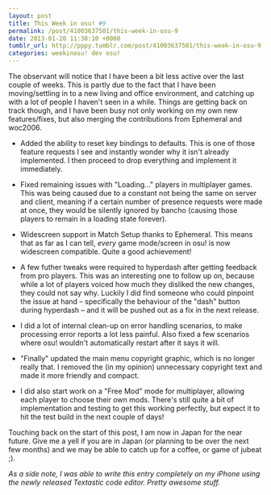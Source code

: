 ```yaml
---
layout: post
title: This Week in osu! #9
permalink: /post/41003637501/this-week-in-osu-9
date: 2013-01-20 11:38:10 +0000
tumblr_url: http://pppy.tumblr.com/post/41003637501/this-week-in-osu-9
categories: weekinosu! dev osu!
---
```

The observant will notice that I have been a bit less active over the last couple of weeks. This is partly due to the fact that I have been moving/settling in to a new living and office environment, and catching up with a lot of people I haven't seen in a while. Things are getting back on track though, and I have been busy not only working on my own new features/fixes, but also merging the contributions from Ephemeral and woc2006.

*	Added the ability to reset key bindings to defaults. This is one of those feature requests I see and instantly wonder why it isn't already implemented. I then proceed to drop everything and implement it immediately.

*	Fixed remaining issues with "Loading..." players in multiplayer games. This was being caused due to a constant not being the same on server and client, meaning if a certain number of presence requests were made at once, they would be silently ignored by bancho (causing those players to remain in a loading state forever).

*	Widescreen support in Match Setup thanks to Ephemeral. This means that as far as I can tell, *every* game mode/screen in osu! is now widescreen compatible. Quite a good achievement!

*	A few futher tweaks were required to hyperdash after getting feedback from pro players. This was an interesting one to follow up on, because while a lot of players voiced how much they disliked the new changes, they could not say why. Luckily I did find someone who could pinpoint the issue at hand – specifically the behaviour of the "dash" button during hyperdash – and it will be pushed out as a fix in the next release.

*	I did a lot of internal clean-up on error handling scenarios, to make processing error reports a lot less painful. Also fixed a few scenarios where osu! wouldn't automatically restart after it says it will.

*	"Finally" updated the main menu copyright graphic, which is no longer really that. I removed the (in my opinion) unnecessary copyright text and made it more friendly and compact.

*	I did also start work on a "Free Mod" mode for multiplayer, allowing each player to choose their own mods. There's still quite a bit of implementation and testing to get this working perfectly, but expect it to hit the test build in the next couple of days!

Touching back on the start of this post, I am now in Japan for the near future. Give me a yell if you are in Japan (or planning to be over the next few months) and we may be able to catch up for a coffee, or game of jubeat ;).

*As a side note, I was able to write this entry completely on my iPhone using the newly released Textastic code editor. Pretty awesome stuff.*